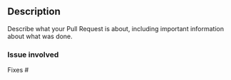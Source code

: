 ## Description

Describe what your Pull Request is about, including important information about what was done.

<!--- If your PR is related to any existing issue, don’t forget to link it. Include the issue Fixes #id line, so it closes automatically.-->

### Issue involved

Fixes #<issue>
